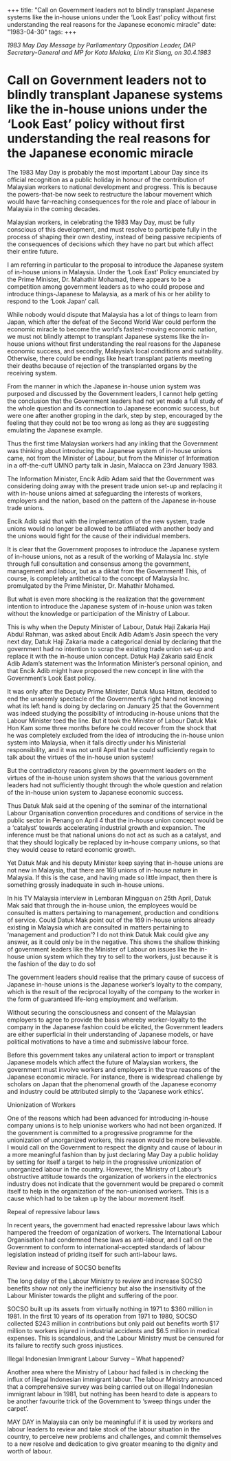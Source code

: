 +++ 
title: "Call on Government leaders not to blindly transplant Japanese systems like the in-house unions under the ‘Look East’ policy without first understanding the real reasons for the Japanese economic miracle"
date: "1983-04-30"
tags:
+++

_1983 May Day Message by Parliamentary Opposition Leader, DAP Secretary-General and MP for Kota Melaka, Lim Kit Siang, on 30.4.1983_

# Call on Government leaders not to blindly transplant Japanese systems like the in-house unions under the ‘Look East’ policy without first understanding the real reasons for the Japanese economic miracle

The 1983 May Day is probably the most important Labour Day since its official recognition as a public holiday in honour of the contribution of Malaysian workers to national development and progress. This is because the powers-that-be now seek to restructure the labour movement which would have far-reaching consequences for the role and place of labour in Malaysia in the coming decades.</u>

Malaysian workers, in celebrating the 1983 May Day, must be fully conscious of this development, and must resolve to participate fully in the process of shaping their own destiny, instead of being passive recipients of the consequences of decisions which they have no part but which affect their entire future.

I am referring in particular to the proposal to introduce the Japanese system of in-house unions in Malaysia. Under the ‘Look East’ Policy enunciated by the Prime Minister, Dr. Mahathir Mohamad, there appears to be a competition among government leaders as to who could propose and introduce things-Japanese to Malaysia, as a mark of his or her ability to respond to the ‘Look Japan’ call.

While nobody would dispute that Malaysia has a lot of things to learn from Japan, which after the defeat of the Second World War could perform the economic miracle to become the world’s fastest-moving economic nation, we must not blindly attempt to transplant Japanese systems like the in-house unions without first understanding the real reasons for the Japanese economic success, and secondly, Malaysia’s local conditions and suitability. Otherwise, there could be endings like heart transplant patients meeting their deaths because of rejection of the transplanted organs by the receiving system.

From the manner in which the Japanese in-house union system was purposed and discussed by the Government leaders, I cannot help getting the conclusion that the Government leaders had not yet made a full study of the whole question and its connection to Japanese economic success, but were one after another groping in the dark, step by step, encouraged by the feeling that they could not be too wrong as long as they are suggesting emulating the Japanese example.

Thus the first time Malaysian workers had any inkling that the Government was thinking about introducing the Japanese system of in-house unions came, not from the Minister of Labour, but from the Minister of Information in a off-the-cuff UMNO party talk in Jasin, Malacca on 23rd January 1983.

The Information Minister, Encik Adib Adam said that the Government was considering doing away with the present trade union set-up and replacing it with in-house unions aimed at safeguarding the interests of workers, employers and the nation, based on the pattern of the Japanese in-house trade unions.

Encik Adib said that with the implementation of the new system, trade unions would no longer be allowed to be affiliated with another body and the unions would fight for the cause of their individual members.

It is clear that the Government proposes to introduce the Japanese system of in-house unions, not as a result of the working of Malaysia Inc. style through full consultation and consensus among the government, management and labour, but as a diktat from the Government! This, of course, is completely antithetical to the concept of Malaysia Inc. promulgated by the Prime Minister, Dr. Mahathir Mohamed.

But what is even more shocking is the realization that the government intention to introduce the Japanese system of in-house union was taken without the knowledge or participation of the Ministry of Labour.

This is why when the Deputy Minister of Labour, Datuk Haji Zakaria Haji Abdul Rahman, was asked about Encik Adib Adam’s Jasin speech the very next day, Datuk Haji Zakaria made a categorical denial by declaring that the government had no intention to scrap the existing trade union set-up and replace it with the in-house union concept. Datuk Haji Zakaria said Encik Adib Adam’s statement was the Information Minister’s personal opinion, and that Encik Adib might have proposed the new concept in line with the Government’s Look East policy.

It was only after the Deputy Prime Minister, Datuk Musa Hitam, decided to end the unseemly spectacle of the Government’s right hand not knowing what its left hand is doing by declaring on January 25 that the Government was indeed studying the possibility of introducing in-house unions that the Labour Minister toed the line. But it took the Minister of Labour Datuk Mak Hon Kam some three months before he could recover from the shock that he was completely excluded from the idea of introducing the in-house union system into Malaysia, when it falls directly under his Ministerial responsibility, and it was not until April that he could sufficiently regain to talk about the virtues of the in-house union system!

But the contradictory reasons given by the government leaders on the virtues of the in-house union system shows that the various government leaders had not sufficiently thought through the whole question and relation of the in-house union system to Japanese economic success.

Thus Datuk Mak said at the opening of the seminar of the international Labour Organisation  convention procedures and conditions of service in the public sector in Penang on April 4 that the in-house union concept would be a ‘catalyst’ towards accelerating industrial growth and expansion. The inference must be that national unions do not act as such as a catalyst, and that they should logically be replaced by in-house company unions, so that they would cease to retard economic growth.

Yet Datuk Mak and his deputy Minister keep saying that in-house unions are not new in Malaysia, that there are 169 unions of in-house nature in Malaysia. If this is the case, and having made so little impact, then there is something grossly inadequate in such in-house unions.

In his TV Malaysia interview in Lembaran Mingguan on 25th April, Datuk Mak said that through the in-house union, the employees would be consulted is matters pertaining to management, production and conditions of service. Could Datuk Mak point out of the 169 in-house unions already existing in Malaysia which are consulted in matters pertaining to ‘management and production’? I do not think Datuk Mak could give any answer, as it could only be in the negative. This shows the shallow thinking of government leaders like the Minister of Labour on issues like the in-house union system which they try to sell to the workers, just because it is the fashion of the day to do so!

The government leaders should realise that the primary cause of success of Japanese in-house unions is the Japanese worker’s loyalty to the company, which is the result of the reciprocal loyalty of the company to the worker in the form of guaranteed life-long employment and welfarism.

Without securing the consciousness and consent of the Malaysian employers to agree to provide the basis whereby worker-loyalty to the company in the Japanese fashion could be elicited, the Government leaders are either superficial in their understanding of Japanese models, or have political motivations to have a time and submissive labour force.

Before this government takes any unilateral action to import or transplant Japanese models which affect the future of Malaysian workers, the government must involve workers and employers in the true reasons of the Japanese economic miracle. For instance, there is widespread challenge by scholars on Japan that the phenomenal growth of the Japanese economy and industry could be attributed simply to the ‘Japanese work ethics’.

Unionization of Workers 

One of the reasons which had been advanced for introducing in-house company unions is to help unionise workers who had not been organized. If the government is committed to a progressive programme for the unionization of unorganized workers, this reason would be more believable. I would call on the Government to respect the dignity and cause of labour in a more meaningful fashion than by just declaring May Day a public holiday by setting for itself a target to help in the progressive unionization of unorganized labour in the country. However, the Ministry of Labour’s obstructive attitude towards the organization of workers in the electronics industry does not indicate that the government would be prepared o commit itself to help in the organization of the non-unionised workers. This is a cause which had to be taken up by the labour movement itself.

Repeal of repressive labour laws

In recent years, the government had enacted repressive labour laws which hampered the freedom of organization of workers. The International Labour Organisation had condemned these laws as anti-labour, and I call on the Government to conform to international-accepted standards of labour legislation instead of priding itself for such anti-labour laws.

Review and increase of SOCSO benefits

The long delay of the Labour Ministry to review and increase SOCSO benefits show not only the inefficiency but also the insensitivity of the Labour Minister towards the plight and suffering of the poor.

SOCSO built up its assets from virtually nothing in 1971 to $360 million in 1981. In the first 10 years of its operation from 1971 to 1980, SOCSO collected $243 million in contributions but only paid out benefits worth $17 million to workers injured in industrial accidents and $6.5 million in medical expenses. This is scandalous, and the Labour Ministry must be censured for its failure to rectify such gross injustices.

Illegal Indonesian Immigrant Labour Survey – What happened?

Another area where the Ministry of Labour had failed is in checking the influx of illegal Indonesian immigrant labour. The labour Ministry announced that a comprehensive survey was being carried out on illegal Indonesian immigrant labour in 1981, but nothing has been heard to date is appears to be another favourite trick of the Government to ‘sweep things under the carpet’.

MAY DAY in Malaysia can only be meaningful if it is used by workers and labour leaders to review and take stock of the labour situation in the country, to perceive new problems and challenges, and commit themselves to a new resolve and dedication to give greater meaning to the dignity and worth of labour.
 
